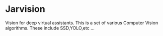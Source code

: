 # Jarvision
Vision for deep virtual assistants.
This is a set of various Computer Vision algorithms. 
These include SSD,YOLO,etc ...
